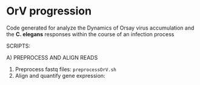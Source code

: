 # OrV progression

Code generated for analyze the Dynamics of Orsay virus accumulation and the __C. elegans__ responses within the course of an infection process

SCRIPTS:

A) PREPROCESS AND ALIGN READS
1) Preprocess fastq files: `preprocessOrV.sh`
2) Align and quantify gene expression: 
